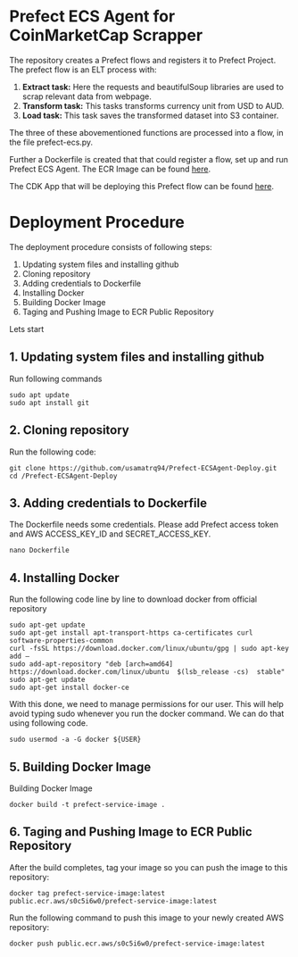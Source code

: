 # Prefect ECS Agent for CoinMarketCap Scrapper
The repository creates a Prefect flows and registers it to Prefect Project. The prefect flow is an ELT process with:

  1. **Extract task:** Here the requests and beautifulSoup libraries are used to scrap relevant data from webpage.
  2. **Transform task:** This tasks transforms currency unit from USD to AUD.
  3. **Load task:** This task saves the transformed dataset into S3 container.

The three of these abovementioned functions are processed into a flow, in the file prefect-ecs.py. 

Further a Dockerfile is created that that could register a flow, set up and run Prefect ECS Agent. The ECR Image can be found [here](https://gallery.ecr.aws/s0c5i6w0/prefect-service-image).

The CDK App that will be deploying this Prefect flow can be found [here](https://github.com/usamatrq94/Prefect-CDK-Deployment).

# Deployment Procedure

The deployment procedure consists of following steps:
  1. Updating system files and installing github
  2. Cloning repository
  3. Adding credentials to Dockerfile
  4. Installing Docker
  5. Building Docker Image
  6. Taging and Pushing Image to ECR Public Repository
 
Lets start

## 1. Updating system files and installing github

Run following commands
```
sudo apt update
sudo apt install git
```
## 2. Cloning repository

Run the following code:
```
git clone https://github.com/usamatrq94/Prefect-ECSAgent-Deploy.git
cd /Prefect-ECSAgent-Deploy
```
## 3. Adding credentials to Dockerfile

The Dockerfile needs some credentials. Please add Prefect access token and AWS ACCESS_KEY_ID and SECRET_ACCESS_KEY.
```
nano Dockerfile
```
## 4. Installing Docker

Run the following code line by line to download docker from official repository
```
sudo apt-get update
sudo apt-get install apt-transport-https ca-certificates curl software-properties-common
curl -fsSL https://download.docker.com/linux/ubuntu/gpg | sudo apt-key add –
sudo add-apt-repository "deb [arch=amd64] https://download.docker.com/linux/ubuntu  $(lsb_release -cs)  stable" 
sudo apt-get update
sudo apt-get install docker-ce
```
With this done, we need to manage permissions for our user. This will help avoid typing sudo whenever you run the docker command. We can do that using following code.
```
sudo usermod -a -G docker ${USER}
```
## 5. Building Docker Image

Building Docker Image
```
docker build -t prefect-service-image .
```
## 6. Taging and Pushing Image to ECR Public Repository

After the build completes, tag your image so you can push the image to this repository:
```
docker tag prefect-service-image:latest public.ecr.aws/s0c5i6w0/prefect-service-image:latest
```
Run the following command to push this image to your newly created AWS repository:
```
docker push public.ecr.aws/s0c5i6w0/prefect-service-image:latest
```



